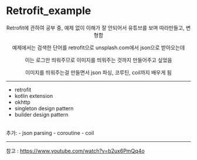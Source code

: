 # Retrofit_example

<p align="center">Retrofit에 관하여 공부 중, 예제 없이 이해가 잘 안되어서 유튜브를 보며 따라만들고, 변형함</p>
<p align="center">예제에서는 검색한 단어를 retrofit으로 unsplash.com에서 json으로 받아오는데</p>
<p align="center">이는 로그만 띄워주므로 이미지를 띄워주는 것까지 만들어주고 싶었음</p>
<p align="center">이미지를 띄워주는걸 만들면서 json 파싱, 코루틴, coil까지 배우게 됨</p>

___
- retrofit </br>
- kotlin extension </br>
- okhttp  </br>
- singleton design pattern </br>
- builder design pattern </br>
</br>
추가:
- json parsing
- coroutine
- coil

___

참고 : https://www.youtube.com/watch?v=b2ux6PmQq4o
